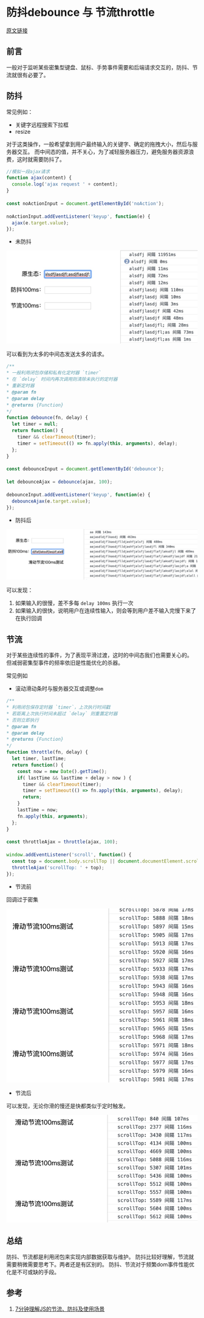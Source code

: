 # 防抖debounce 与 节流throttle
[原文链接](https://github.com/Godiswill/blog/issues/12)

## 前言

一般对于监听某些密集型键盘、鼠标、手势事件需要和后端请求交互的，防抖、节流就很有必要了。

## 防抖

常见例如：
- 关键字远程搜索下拉框
- resize

对于这类操作，一般希望拿到用户最终输入的关键字、确定的拖拽大小，然后与服务器交互。
而中间态的值，并不关心，为了减轻服务器压力，避免服务器资源浪费，这时就需要防抖了。

```javascript
//模拟一段ajax请求
function ajax(content) {
  console.log('ajax request ' + content);
}

const noActionInput = document.getElementById('noAction');

noActionInput.addEventListener('keyup', function(e) {
  ajax(e.target.value);
});
```

- 未防抖

![未防抖](https://raw.githubusercontent.com/Godiswill/blog/master/04前端性能优化/noDebounce.jpg)

可以看到为太多的中间态发送太多的请求。

```javascript
/**
* 一般利用闭包存储和私有化定时器 `timer`
* 在 `delay` 时间内再次调用则清除未执行的定时器
* 重新定时器
* @param fn
* @param delay
* @returns {Function}
*/
function debounce(fn, delay) {
  let timer = null;
  return function() {
    timer && clearTimeout(timer);
    timer = setTimeout(() => fn.apply(this, arguments), delay);
  };
}
    
const debounceInput = document.getElementById('debounce');

let debounceAjax = debounce(ajax, 100);

debounceInput.addEventListener('keyup', function(e) {
  debounceAjax(e.target.value);
});
```

- 防抖后

![防抖](https://raw.githubusercontent.com/Godiswill/blog/master/04前端性能优化/debounce.jpg)

可以发现：
1. 如果输入的很慢，差不多每 `delay 100ms` 执行一次
1. 如果输入的很快，说明用户在连续性输入，则会等到用户差不输入完慢下来了在执行回调

## 节流

对于某些连续性的事件，为了表现平滑过渡，这时的中间态我们也需要关心的。
但减弱密集型事件的频率依旧是性能优化的杀器。

常见例如

- 滚动滑动条时与服务器交互或调整`dom`

```javascript
/**
* 利用闭包保存定时器 `timer`，上次执行时间戳
* 若距离上次执行时间未超过 `delay` 则重置定时器
* 否则立即执行
* @param fn
* @param delay
* @returns {Function}
*/
function throttle(fn, delay) {
  let timer, lastTime;
  return function() {
    const now = new Date().getTime();
    if( lastTime && lastTime + delay > now ) {
      timer && clearTimeout(timer);
      timer = setTimeout(() => fn.apply(this, arguments), delay);
      return;
    }
    lastTime = now;
    fn.apply(this, arguments);
  };
}

const throttleAjax = throttle(ajax, 100);

window.addEventListener('scroll', function() {
  const top = document.body.scrollTop || document.documentElement.scrollTop;
  throttleAjax('scrollTop: ' + top);
});
```
- 节流前

回调过于密集

![未节流](https://raw.githubusercontent.com/Godiswill/blog/master/04前端性能优化/noThrottle.jpg)

- 节流后

可以发现，无论你滑的慢还是快都类似于定时触发。

![节流后](https://raw.githubusercontent.com/Godiswill/blog/master/04前端性能优化/throttle.jpg)

## 总结

防抖、节流都是利用闭包来实现内部数据获取与维护。
防抖比较好理解，节流就需要稍微需要思考下。两者还是有区别的。
防抖、节流对于频繁dom事件性能优化是不可或缺的手段。

## 参考

1. [7分钟理解JS的节流、防抖及使用场景](https://juejin.im/post/5b8de829f265da43623c4261)
